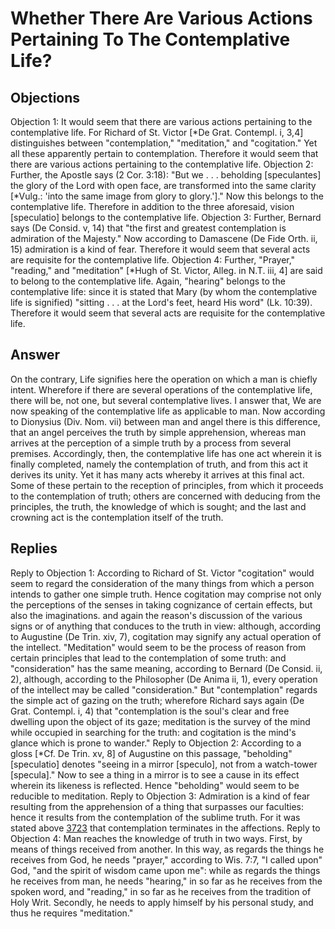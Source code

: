 # Whether There Are Various Actions Pertaining To The Contemplative Life?
## Objections
Objection 1: It would seem that there are various actions pertaining to the contemplative life. For Richard of St. Victor [*De Grat. Contempl. i, 3,4] distinguishes between "contemplation," "meditation," and "cogitation." Yet all these apparently pertain to contemplation. Therefore it would seem that there are various actions pertaining to the contemplative life.
Objection 2: Further, the Apostle says (2 Cor. 3:18): "But we . . . beholding [speculantes] the glory of the Lord with open face, are transformed into the same clarity [*Vulg.: 'into the same image from glory to glory.']." Now this belongs to the contemplative life. Therefore in addition to the three aforesaid, vision [speculatio] belongs to the contemplative life.
Objection 3: Further, Bernard says (De Consid. v, 14) that "the first and greatest contemplation is admiration of the Majesty." Now according to Damascene (De Fide Orth. ii, 15) admiration is a kind of fear. Therefore it would seem that several acts are requisite for the contemplative life.
Objection 4: Further, "Prayer," "reading," and "meditation" [*Hugh of St. Victor, Alleg. in N.T. iii, 4] are said to belong to the contemplative life. Again, "hearing" belongs to the contemplative life: since it is stated that Mary (by whom the contemplative life is signified) "sitting . . . at the Lord's feet, heard His word" (Lk. 10:39). Therefore it would seem that several acts are requisite for the contemplative life.
## Answer
On the contrary, Life signifies here the operation on which a man is chiefly intent. Wherefore if there are several operations of the contemplative life, there will be, not one, but several contemplative lives.
I answer that, We are now speaking of the contemplative life as applicable to man. Now according to Dionysius (Div. Nom. vii) between man and angel there is this difference, that an angel perceives the truth by simple apprehension, whereas man arrives at the perception of a simple truth by a process from several premises. Accordingly, then, the contemplative life has one act wherein it is finally completed, namely the contemplation of truth, and from this act it derives its unity. Yet it has many acts whereby it arrives at this final act. Some of these pertain to the reception of principles, from which it proceeds to the contemplation of truth; others are concerned with deducing from the principles, the truth, the knowledge of which is sought; and the last and crowning act is the contemplation itself of the truth.
## Replies
Reply to Objection 1: According to Richard of St. Victor "cogitation" would seem to regard the consideration of the many things from which a person intends to gather one simple truth. Hence cogitation may comprise not only the perceptions of the senses in taking cognizance of certain effects, but also the imaginations. and again the reason's discussion of the various signs or of anything that conduces to the truth in view: although, according to Augustine (De Trin. xiv, 7), cogitation may signify any actual operation of the intellect. "Meditation" would seem to be the process of reason from certain principles that lead to the contemplation of some truth: and "consideration" has the same meaning, according to Bernard (De Consid. ii, 2), although, according to the Philosopher (De Anima ii, 1), every operation of the intellect may be called "consideration." But "contemplation" regards the simple act of gazing on the truth; wherefore Richard says again (De Grat. Contempl. i, 4) that "contemplation is the soul's clear and free dwelling upon the object of its gaze; meditation is the survey of the mind while occupied in searching for the truth: and cogitation is the mind's glance which is prone to wander."
Reply to Objection 2: According to a gloss [*Cf. De Trin. xv, 8] of Augustine on this passage, "beholding" [speculatio] denotes "seeing in a mirror [speculo], not from a watch-tower [specula]." Now to see a thing in a mirror is to see a cause in its effect wherein its likeness is reflected. Hence "beholding" would seem to be reducible to meditation.
Reply to Objection 3: Admiration is a kind of fear resulting from the apprehension of a thing that surpasses our faculties: hence it results from the contemplation of the sublime truth. For it was stated above [3723](A[1]) that contemplation terminates in the affections.
Reply to Objection 4: Man reaches the knowledge of truth in two ways. First, by means of things received from another. In this way, as regards the things he receives from God, he needs "prayer," according to Wis. 7:7, "I called upon" God, "and the spirit of wisdom came upon me": while as regards the things he receives from man, he needs "hearing," in so far as he receives from the spoken word, and "reading," in so far as he receives from the tradition of Holy Writ. Secondly, he needs to apply himself by his personal study, and thus he requires "meditation."